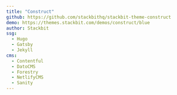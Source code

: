 ```yaml
---
title: "Construct"
github: https://github.com/stackbithq/stackbit-theme-construct
demo: https://themes.stackbit.com/demos/construct/blue
author: Stackbit
ssg:
  - Hugo
  - Gatsby
  - Jekyll
cms:
  - Contentful
  - DatoCMS
  - Forestry
  - NetlifyCMS
  - Sanity
---
```

